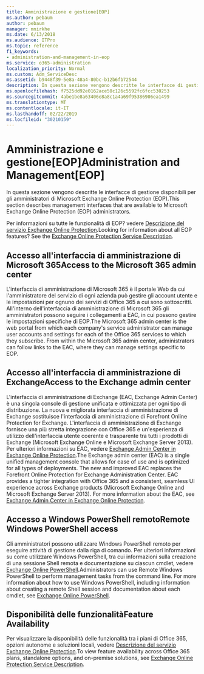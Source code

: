 ```yaml
---
title: Amministrazione e gestione[EOP]
ms.author: pebaum
author: pebaum
manager: mnirkhe
ms.date: 6/13/2018
ms.audience: ITPro
ms.topic: reference
f1_keywords:
- administration-and-management-in-eop
ms.service: o365-administration
localization_priority: Normal
ms.custom: Adm_ServiceDesc
ms.assetid: b9448f39-5e8a-48a4-80bc-b12b6fb72544
description: In questa sezione vengono descritte le interfacce di gestione disponibili per gli amministratori di Microsoft Exchange Online Protection (EOP).
ms.openlocfilehash: f7525dd92e0162ace50c126c5592fc6fcc530253
ms.sourcegitcommit: 4abe1be8a63406e8a8c1a4a69f95386906ea1499
ms.translationtype: MT
ms.contentlocale: it-IT
ms.lasthandoff: 02/22/2019
ms.locfileid: "30210159"
---
```

# <a name="administration-and-managementeop"></a><span data-ttu-id="37552-103">Amministrazione e gestione[EOP]</span><span class="sxs-lookup"><span data-stu-id="37552-103">Administration and Management[EOP]</span></span>

<span data-ttu-id="37552-104">In questa sezione vengono descritte le interfacce di gestione disponibili per gli amministratori di Microsoft Exchange Online Protection (EOP).</span><span class="sxs-lookup"><span data-stu-id="37552-104">This section describes management interfaces that are available to Microsoft Exchange Online Protection (EOP) administrators.</span></span>
  
<span data-ttu-id="37552-p101">Per informazioni su tutte le funzionalità di EOP? vedere [Descrizione del servizio Exchange Online Protection](exchange-online-protection-service-description.md).</span><span class="sxs-lookup"><span data-stu-id="37552-p101">Looking for information about all EOP features? See the [Exchange Online Protection Service Description](exchange-online-protection-service-description.md).</span></span>
  
## <a name="access-to-the-microsoft-365-admin-center"></a><span data-ttu-id="37552-107">Accesso all'interfaccia di amministrazione di Microsoft 365</span><span class="sxs-lookup"><span data-stu-id="37552-107">Access to the Microsoft 365 admin center</span></span>
<span data-ttu-id="37552-108"><a name="BKMK_accesstotheoffice365admincenter"> </a></span><span class="sxs-lookup"><span data-stu-id="37552-108"></span></span>

<span data-ttu-id="37552-p102">L'interfaccia di amministrazione di Microsoft 365 è il portale Web da cui l'amministratore del servizio di ogni azienda può gestire gli account utente e le impostazioni per ognuno dei servizi di Office 365 a cui sono sottoscritti. All'interno dell'interfaccia di amministrazione di Microsoft 365 gli amministratori possono seguire i collegamenti a EAC, in cui possono gestire le impostazioni specifiche di EOP.</span><span class="sxs-lookup"><span data-stu-id="37552-p102">The Microsoft 365 admin center is the web portal from which each company's service administrator can manage user accounts and settings for each of the Office 365 services to which they subscribe. From within the Microsoft 365 admin center, administrators can follow links to the EAC, where they can manage settings specific to EOP.</span></span>
  
## <a name="access-to-the-exchange-admin-center"></a><span data-ttu-id="37552-111">Accesso all'interfaccia di amministrazione di Exchange</span><span class="sxs-lookup"><span data-stu-id="37552-111">Access to the Exchange admin center</span></span>
<span data-ttu-id="37552-112"><a name="BKMK_accesstotheexchangeadmincenter"> </a></span><span class="sxs-lookup"><span data-stu-id="37552-112"></span></span>

<span data-ttu-id="37552-p103">L'interfaccia di amministrazione di Exchange (EAC, Exchange Admin Center) è una singola console di gestione unificata e ottimizzata per ogni tipo di distribuzione. La nuova e migliorata interfaccia di amministrazione di Exchange sostituisce l'interfaccia di amministrazione di Forefront Online Protection for Exchange. L'interfaccia di amministrazione di Exchange fornisce una più stretta integrazione con Office 365 e un'esperienza di utilizzo dell'interfaccia utente coerente e trasparente tra tutti i prodotti di Exchange (Microsoft Exchange Online e Microsoft Exchange Server 2013). Per ulteriori informazioni su EAC, vedere [Exchange Admin Center in Exchange Online Protection](https://go.microsoft.com/fwlink/p/?LinkId=282381).</span><span class="sxs-lookup"><span data-stu-id="37552-p103">The Exchange admin center (EAC) is a single unified management console that allows for ease of use and is optimized for all types of deployments. The new and improved EAC replaces the Forefront Online Protection for Exchange Administration Center. EAC provides a tighter integration with Office 365 and a consistent, seamless UI experience across Exchange products (Microsoft Exchange Online and Microsoft Exchange Server 2013). For more information about the EAC, see [Exchange Admin Center in Exchange Online Protection](https://go.microsoft.com/fwlink/p/?LinkId=282381).</span></span>
  
## <a name="remote-windows-powershell-access"></a><span data-ttu-id="37552-117">Accesso a Windows PowerShell remoto</span><span class="sxs-lookup"><span data-stu-id="37552-117">Remote Windows PowerShell access</span></span>
<span data-ttu-id="37552-118"><a name="BKMK_remotewindowspowershellaccess"> </a></span><span class="sxs-lookup"><span data-stu-id="37552-118"></span></span>

 <span data-ttu-id="37552-p104">Gli amministratori possono utilizzare Windows PowerShell remoto per eseguire attività di gestione dalla riga di comando. Per ulteriori informazioni su come utilizzare Windows PowerShell, tra cui informazioni sulla creazione di una sessione Shell remota e documentazione su ciascun cmdlet, vedere [Exchange Online PowerShell](https://go.microsoft.com/fwlink/p/?LinkId=282266).</span><span class="sxs-lookup"><span data-stu-id="37552-p104">Administrators can use Remote Windows PowerShell to perform management tasks from the command line. For more information about how to use Windows PowerShell, including information about creating a remote Shell session and documentation about each cmdlet, see [Exchange Online PowerShell](https://go.microsoft.com/fwlink/p/?LinkId=282266).</span></span>
  
## <a name="feature-availability"></a><span data-ttu-id="37552-121">Disponibilità delle funzionalità</span><span class="sxs-lookup"><span data-stu-id="37552-121">Feature Availability</span></span>
<span data-ttu-id="37552-122"><a name="BKMK_remotewindowspowershellaccess"> </a></span><span class="sxs-lookup"><span data-stu-id="37552-122"></span></span>

<span data-ttu-id="37552-123">Per visualizzare la disponibilità delle funzionalità tra i piani di Office 365, opzioni autonome e soluzioni locali, vedere [Descrizione del servizio Exchange Online Protection](exchange-online-protection-service-description.md).</span><span class="sxs-lookup"><span data-stu-id="37552-123">To view feature availability across Office 365 plans, standalone options, and on-premise solutions, see [Exchange Online Protection Service Description](exchange-online-protection-service-description.md).</span></span>
  

